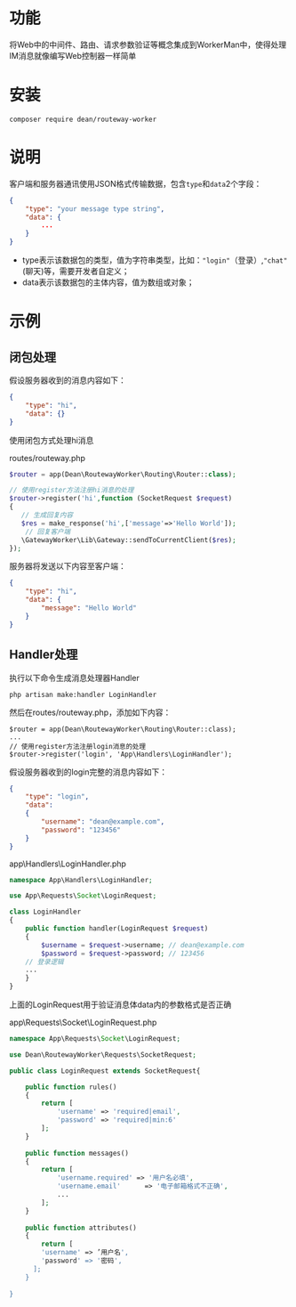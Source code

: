 # 功能
将Web中的中间件、路由、请求参数验证等概念集成到WorkerMan中，使得处理IM消息就像编写Web控制器一样简单

# 安装
`composer require dean/routeway-worker`

# 说明
客户端和服务器通讯使用JSON格式传输数据，包含`type`和`data`2个字段：

```json
{
	"type": "your message type string",
	"data": {
		...
	}
}
```



* type表示该数据包的类型，值为字符串类型，比如：`"login"`（登录）,`"chat"`(聊天)等，需要开发者自定义；
* data表示该数据包的主体内容，值为数组或对象；

# 示例

## 闭包处理

假设服务器收到的消息内容如下：

```json
{
	"type": "hi",
	"data": {}
}
```

使用闭包方式处理hi消息


routes/routeway.php

```php
$router = app(Dean\RoutewayWorker\Routing\Router::class);

// 使用register方法注册hi消息的处理
$router->register('hi',function (SocketRequest $request)
{
   // 生成回复内容
   $res = make_response('hi',['message'=>'Hello World']);
 	// 回复客户端
   \GatewayWorker\Lib\Gateway::sendToCurrentClient($res);
});
```

服务器将发送以下内容至客户端：
```json
{
	"type": "hi",
	"data": {
		"message": "Hello World"
	}
}
```



## Handler处理

执行以下命令生成消息处理器Handler

```php artisan make:handler LoginHandler```

然后在routes/routeway.php，添加如下内容：

```
$router = app(Dean\RoutewayWorker\Routing\Router::class);
...
// 使用register方法注册login消息的处理
$router->register('login', 'App\Handlers\LoginHandler');

```

假设服务器收到的login完整的消息内容如下：

```json
{
	"type": "login",
	"data": 
	{
		"username": "dean@example.com",
		"password": "123456"
	}
}
```

app\Handlers\LoginHandler.php

```php
namespace App\Handlers\LoginHandler;

use App\Requests\Socket\LoginRequest;

class LoginHandler
{
	public function handler(LoginRequest $request) 
	{
		$username = $request->username; // dean@example.com
		$password = $request->password; // 123456
    // 登录逻辑
    ...
	}
}
```

上面的LoginRequest用于验证消息体data内的参数格式是否正确

app\Requests\Socket\LoginRequest.php

```php
namespace App\Requests\Socket\LoginRequest;

use Dean\RoutewayWorker\Requests\SocketRequest;

public class LoginRequest extends SocketRequest{

	public function rules() 
	{
		return [
			'username' => 'required|email',
			'password' => 'required|min:6'
		];
	}
	
	public function messages()
	{
		return [
			'username.required' => '用户名必填',
			'username.email' 	  => '电子邮箱格式不正确',
			...
		];
	}
	
	public function attributes()
	{
    	return [
        'username' => ’用户名',
        'password' => '密码',
      ];
	}
	
}
```

